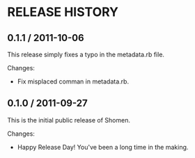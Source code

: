 # RELEASE HISTORY


## 0.1.1 / 2011-10-06

This release simply fixes a typo in the metadata.rb file.

Changes:

* Fix misplaced comman in metadata.rb.


## 0.1.0 / 2011-09-27

This is the initial public release of Shomen.

Changes:

* Happy Release Day! You've been a long time in the making.

